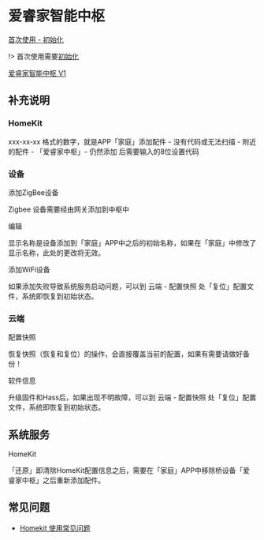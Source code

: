 # 爱睿家智能中枢


[首次使用 - 初始化](ctl/init)

!> 首次使用需要[初始化](ctl/init)

[爱睿家智能中枢 V1](//player.bilibili.com/player.html?aid=26627767&cid=45795189&page=1 ':include :type=iframe width="720" height="530"')



## 补充说明



### HomeKit

xxx-xx-xx 格式的数字，就是APP「家庭」添加配件 - 没有代码或无法扫描 - 附近的配件 - 「爱睿家中枢」- 仍然添加 后需要输入的8位设置代码


### 设备

添加ZigBee设备

Zigbee 设备需要经由网关添加到中枢中

编辑

显示名称是设备添加到「家庭」APP中之后的初始名称，如果在「家庭」中修改了显示名称，此处的更改将无效。

添加WiFi设备

如果添加失败导致系统服务启动问题，可以到 云端 - 配置快照 处「复位」配置文件，系统即恢复到初始状态。


### 云端

配置快照

恢复快照（恢复和复位）的操作，会直接覆盖当前的配置，如果有需要请做好备份！

软件信息

升级固件和Hass后，如果出现不明故障，可以到 云端 - 配置快照 处「复位」配置文件，系统即恢复到初始状态。


## 系统服务

HomeKit

「还原」即清除HomeKit配置信息之后，需要在「家庭」APP中移除桥设备「爱睿家中枢」之后重新添加配件。







## 常见问题

- [Homekit 使用常见问题](ctl/homekit/)



<!-- ## 扩展功能

- [REST API](ctl/develop/external_api_rest)
- [WEBSOCKET API](ctl/develop/external_api_websocket) -->